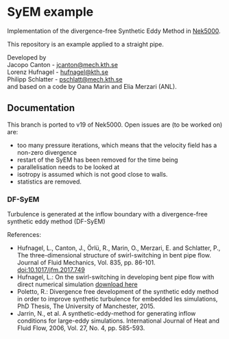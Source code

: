 # SyEM example
Implementation of the divergence-free Synthetic Eddy Method in [Nek5000](https://nek5000.mcs.anl.gov/).

This repository is an example applied to a straight pipe.

Developed by<br />
Jacopo Canton - jcanton@mech.kth.se<br />
Lorenz Hufnagel - hufnagel@kth.se<br />
Philipp Schlatter - pschlatt@mech.kth.se<br />
and based on a code by Oana Marin and Elia Merzari (ANL).

## Documentation
This branch is ported to v19 of Nek5000. Open issues are (to be worked on) are:
* too many pressure iterations, which means that the velocity field has a non-zero divergence
* restart of the SyEM has been removed for the time being
* parallelisation needs to be looked at
* isotropy is assumed which is not good close to walls.
* statistics are removed.

### DF-SyEM
Turbulence is generated at the inflow boundary with a divergence-free synthetic eddy method (DF-SyEM)

References:
 - Hufnagel, L., Canton, J., Örlü, R., Marin, O., Merzari, E. and Schlatter, P., The three-dimensional structure of swirl-switching in bent pipe flow. Journal of Fluid Mechanics, Vol. 835, pp. 86-101. [doi:10.1017/jfm.2017.749](https://www.cambridge.org/core/journals/journal-of-fluid-mechanics/article/threedimensional-structure-of-swirlswitching-in-bent-pipe-flow/859F4DC8D58983DF53CBEDCDBF7CE8F5#)
 - Hufnagel, L.: On the swirl-switching in developing bent pipe flow with direct numerical simulation [download here](http://kth.diva-portal.org/smash/record.jsf?dswid=4091&pid=diva2%3A963050&c=1&searchType=UNDERGRADUATE&language=en&query=&af=%5B%5D&aq=%5B%5B%7B%22freeText%22%3A%22hufnagel%22%7D%5D%5D&aq2=%5B%5B%5D%5D&aqe=%5B%5D&noOfRows=50&sortOrder=author_sort_asc&sortOrder2=title_sort_asc&onlyFullText=false&sf=all)
 - Poletto, R.: Divergence free development of the synthetic eddy method in order to improve synthetic turbulence for embedded les simulations, PhD Thesis, The University of Manchester, 2015.
 - Jarrin, N., et al. A synthetic-eddy-method for generating inflow conditions for large-eddy simulations. International Journal of Heat and Fluid Flow, 2006, Vol. 27, No. 4, pp. 585-593.
